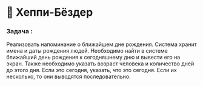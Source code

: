 # 🎉 Хеппи-Бёздер
### Задача : 
Реализовать напоминание о ближайшем дне рождения.
Система хранит имена и даты рождения людей. Необходимо найти в системе ближайший день рождения
к сегодняшнему дню и вывести его на экран. Также необходимо указать возраст человека и количество дней до этого дня. 
Если это сегодня, указать, что это сегодня. Если их несколько, то они выводятся последовательно.
